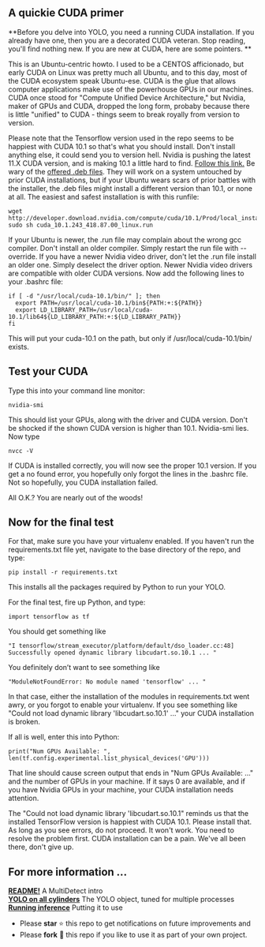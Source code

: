 ## A quickie CUDA primer

**Before you delve into YOLO, you need a running CUDA installation. If you already have one, then you are a decorated CUDA veteran. Stop reading, you'll find nothing new.
If you are new at CUDA, here are some pointers. **

This is an Ubuntu-centric howto. I used to be a CENTOS afficionado, but early CUDA on Linux was pretty much all Ubuntu, and to this day, most of the CUDA ecosystem speak Ubuntu-ese. CUDA is the glue that allows computer applications make use of the powerhouse GPUs in our machines. CUDA once stood for "Compute Unified Device Architecture," but Nvidia, maker of GPUs and CUDA, dropped the long form, probaby because there is little "unified" to CUDA - things seem to break royally from version to version. 

Please note that the Tensorflow version used in the repo seems to be happiest with CUDA 10.1 so that's what you should install. Don't install anything else, it could send you to version hell. Nvidia is pushing the latest 11.X CUDA version, and is making 10.1 a little hard to find. [Follow this link.](https://developer.nvidia.com/cuda-10.1-download-archive-update2)
Be wary of the [offered .deb files](https://developer.nvidia.com/cuda-10.1-download-archive-update2target_os=Linux&target_arch=x86_64&target_distro=Ubuntu&target_version=1804&target_type=deblocal). They will work on a system untouched by prior CUDA installations, but if your Ubuntu wears scars of prior battles with the installer, the .deb files might install a different version than 10.1, or none at all. The easiest and safest installation is with this runfile:

```
wget http://developer.download.nvidia.com/compute/cuda/10.1/Prod/local_installers/cuda_10.1.243_418.87.00_linux.run
sudo sh cuda_10.1.243_418.87.00_linux.run
```

If your Ubuntu is newer, the .run file may complain about the wrong gcc compiler. Don't install an older compiler. Simply restart the run file with --override. If you have a newer Nvidia video driver, don't let the .run file install an older one. Simply deselect the driver option. Newer Nvidia video drivers are compatible with older CUDA versions.
Now add the following lines to your .bashrc file:

```
if [ -d "/usr/local/cuda-10.1/bin/" ]; then
  export PATH=/usr/local/cuda-10.1/bin${PATH:+:${PATH}}
  export LD_LIBRARY_PATH=/usr/local/cuda-10.1/lib64${LD_LIBRARY_PATH:+:${LD_LIBRARY_PATH}}
fi
```

This will put your cuda-10.1 on the path, but only if /usr/local/cuda-10.1/bin/ exists.

## Test your CUDA

Type this into your command line monitor:

```
nvidia-smi  
```

This should list your GPUs, along with the driver and CUDA version. Don't be shocked if the shown CUDA version is higher than 10.1. Nvidia-smi lies.
Now type

```
nvcc -V
```

If CUDA is installed correctly, you will now see the proper 10.1 version. If you get a no found error, you hopefully only forgot the lines in the .bashrc file. Not so hopefully, you CUDA installation failed.

All O.K.? You are nearly out of the woods! 

## Now for the final test

For that, make sure you have your virtualenv enabled. If you haven't run the requirements.txt file yet, navigate to the base directory of the repo, and type:

```
pip install -r requirements.txt
```

This installs all the packages required by Python to run your YOLO.

For the final test, fire up Python, and type:

```
import tensorflow as tf
```

You should get something like 

```
"I tensorflow/stream_executor/platform/default/dso_loader.cc:48] Successfully opened dynamic library libcudart.so.10.1 ... "
```

You definitely don’t want to see something like

```
"ModuleNotFoundError: No module named 'tensorflow' ... " 
```

In that case, either the installation of the modules in requirements.txt went awry, or you forgot to enable your virtualenv. 
If you see something like "Could not load dynamic library 'libcudart.so.10.1' ..." your CUDA installation is broken. 

If all is well, enter this into Python:

```
print("Num GPUs Available: ", len(tf.config.experimental.list_physical_devices('GPU')))
```

That line should cause screen output that ends in "Num GPUs Available: ..." and the number of GPUs in your machine. If it says 0 are available, and if you have Nvidia GPUs in your machine, your CUDA installation needs attention.

The "Could not load dynamic library 'libcudart.so.10.1" reminds us that the installed TensorFlow version is happiest with CUDA 10.1. Please install that. 
As long as you see errors, do not proceed. It won't work. You need to resolve the problem first. CUDA installation can be a pain. We've all been there, don't give up.

## For more information ... 

[**README!**](/README.md) A MultiDetect intro<br>
[**YOLO on all cylinders**](/MultiYOLO.md) The YOLO object, tuned for multiple processes<br>
[**Running inference**](/3_Inference/README.md) Putting it to use<br>

- Please **star** ⭐ this repo to get notifications on future improvements and
- Please **fork** 🍴 this repo if you like to use it as part of your own project.

